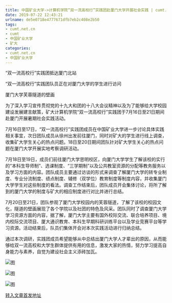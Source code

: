 ```yaml
---
title: 中国矿业大学->计算机学院“双一流高校行”实践团赴厦门大学开展社会实践 | cumt.net.cn
date: 2019-07-22 12:43:21
urlname: de5e0718e4777671dfb7eb2c408e2b50
tags: 
- cumt.net.cn
- cumt
- 中国矿业大学
- 矿大
categories:
- cumt.net.cn
- 中国矿业大学
---
```



“双一流高校行”实践团抵达厦门北站

“双一流高校行”实践团队员正在对厦门大学的学生进行访问

厦门大学芙蓉隧道的壁画

为了深入学习宣传贯彻党的十九大和团的十八大会议精神以及为了能够给大学校园建设发展建言献策，矿大计算机学院“双一流高校行”实践团于7月16日至21日期间赴厦门开展暑期社会实践活动。

7月16日至17日，“双一流高校行”实践团成员在中国矿业大学进一步讨论具体实践相关事宜，次日团队成员从徐州出发前往厦门，同时对矿大的学生进行线上调查，收集矿大学生关心的热点问题。18日至20日期间团队针对矿大学生关心的热点问题在厦门大学开展实地考察调研活动。

7月18日至19日，成员们前往厦门大学思明校区，向厦门大学学生了解该校的实行的“本科生导师制”、选课制度、“三学期制”以及公共教室资源的分配等教务服务以及学习方面的内容。团队成员主要通过访谈的形式来调查了解厦门大学的转专业制度、专业分流制度、绩点制度、辅修（双学位）教育制度等制度内容，并收集厦门大学学生对这些制度的看法。调查工作结束后，团队成员开会集体讨论，将所了解到的厦门大学的制度与矿大的相应制度进行对比并进行总结。

7月20日至21日，团队参观了厦门大学校园内的芙蓉隧道，了解了该校的校园文化，隧道的壁画展现了各个学院以及社团的特色及风采。团队同时了调查厦门大学学习资源方面的内容，据了解，厦门大学主要有国外校际交流、联合培养项目、境内校际交流项目、厦大通识教育、本科生早期科研训练平台以及学业竞赛平台等学习资源。活动结束后，队员们集体开会对本次实践活动进行归纳总结。

通过本次调研，实践团成员希望能够从中总结出厦门大学人才辈出的原因，从而能够给双一流高校和大学生群体提供有用的信息，激发大家的热情，努力学习提高自身能力与素养，自觉为建设社会主义添砖加瓦。



![图](http://xwzx.cumt.edu.cn/_upload/article/images/8b/4b/02e097dd48b3b13a75671e5cbba5/bbee4fd2-8755-4170-a372-31d6651e4593.jpg)

![图](http://xwzx.cumt.edu.cn/_upload/article/images/8b/4b/02e097dd48b3b13a75671e5cbba5/730775c1-a264-42a6-a111-1ee357daa447.jpg)

![图](http://xwzx.cumt.edu.cn/_upload/article/images/8b/4b/02e097dd48b3b13a75671e5cbba5/8ccd2c17-2888-4044-a27a-e9f302253b4e.jpg)

[转入文章首发地址](http://xwzx.cumt.edu.cn/25/38/c523a533816/page.htm)